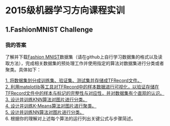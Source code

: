 # 2015级机器学习方向课程实训

## 1.FashionMNIST Challenge

### 我的答案

了解并下载[Fashion MNIST](https://github.com/zalandoresearch/fashion-mnist)数据集（请在github上自行学习数据集的格式以及读取方法），完成相关数据集的预处理工作并使用指定的算法对数据集进行分类或者聚类。具体如下：

[1. 将数据集划分成训练集、验证集、测试集并存储成TFRecord文件。](https://github.com/m-L-0/17b-LiShuHang-2015/blob/master/FashionMNIST_Challenge/Totfrecord.ipynb)  
[2. 利用matplotlib等工具对TFRecord中的样本数据进行可视化，以验证存储在TFRecord文件中的样本与标记的完整性与对应性，并对数据集有个直观的认识。](https://github.com/m-L-0/17b-LiShuHang-2015/blob/master/FashionMNIST_Challenge/Visualization.ipynb)  
[3. 设计并训练KNN算法对图片进行分类。](https://github.com/m-L-0/17b-LiShuHang-2015/blob/master/FashionMNIST_Challenge/KNN.ipynb)  
[4. 设计并训练K-Means算法对图片进行聚类。](https://github.com/m-L-0/17b-LiShuHang-2015/blob/master/FashionMNIST_Challenge/K-means.ipynb)  
[5. 设计并训练NN算法对图片进行分类。](https://github.com/m-L-0/17b-LiShuHang-2015/blob/master/FashionMNIST_Challenge/NN.ipynb)  
6. 根据你的理解对上述每个算法的运行列出关键公式与步骤简述。
